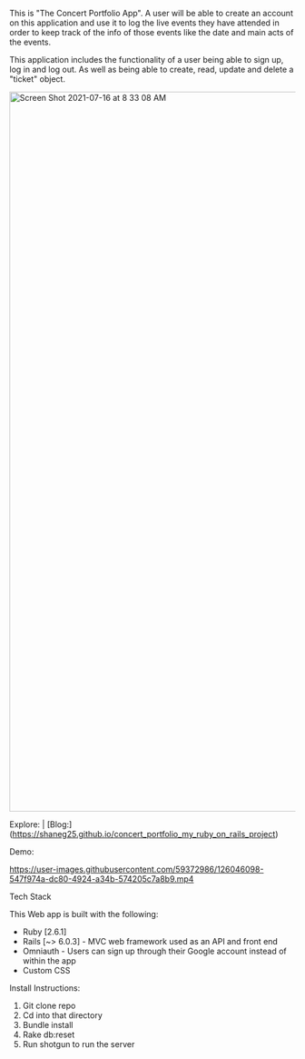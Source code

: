 This is "The Concert Portfolio App". A user will be able to create an account on this application and use it to log the live events they have attended in order to keep track of the info of those events like the date and main acts of the events. 

This application includes the functionality of a user being able to sign up, log in and log out. As well as being able to create, read, update and delete a "ticket" object.

<img width="1267" alt="Screen Shot 2021-07-16 at 8 33 08 AM" src="https://user-images.githubusercontent.com/59372986/125964259-20c7e344-cafa-407d-8ec5-1fbab05351ed.png">

Explore: | [Blog:] (https://shaneg25.github.io/concert_portfolio_my_ruby_on_rails_project) 

Demo:





https://user-images.githubusercontent.com/59372986/126046098-547f974a-dc80-4924-a34b-574205c7a8b9.mp4





Tech Stack

This Web app is built with the following:

- Ruby [2.6.1]
- Rails [~> 6.0.3] - MVC web framework used as an API and front end
- Omniauth - Users can sign up through their Google account instead of within the app
- Custom CSS


Install Instructions:

1. Git clone repo
2. Cd into that directory
3. Bundle install
4. Rake db:reset 
5. Run shotgun to run the server 
